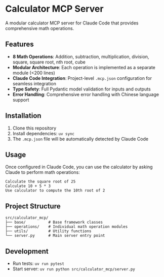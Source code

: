 # Calculator MCP Server

A modular calculator MCP server for Claude Code that provides comprehensive math operations.

## Features

- **8 Math Operations**: Addition, subtraction, multiplication, division, square, square root, nth root, cube
- **Modular Architecture**: Each operation is implemented as a separate module (<200 lines)
- **Claude Code Integration**: Project-level `.mcp.json` configuration for seamless integration
- **Type Safety**: Full Pydantic model validation for inputs and outputs
- **Error Handling**: Comprehensive error handling with Chinese language support

## Installation

1. Clone this repository
2. Install dependencies: `uv sync`
3. The `.mcp.json` file will be automatically detected by Claude Code

## Usage

Once configured in Claude Code, you can use the calculator by asking Claude to perform math operations:

```
Calculate the square root of 25
Calculate 10 + 5 * 3
Use calculator to compute the 10th root of 2
```

## Project Structure

```
src/calculator_mcp/
├── base/          # Base framework classes
├── operations/    # Individual math operation modules  
├── utils/         # Utility functions
└── server.py      # Main server entry point
```

## Development

- Run tests: `uv run pytest`
- Start server: `uv run python src/calculator_mcp/server.py`
